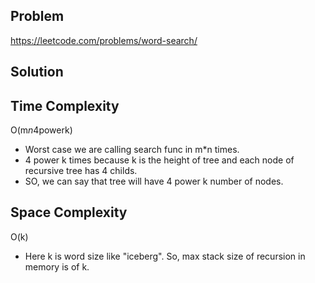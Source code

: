 ## Problem

https://leetcode.com/problems/word-search/

## Solution

## Time Complexity

O(m*n*4powerk)

- Worst case we are calling search func in m\*n times.
- 4 power k times because k is the height of tree and each node of recursive tree has 4 childs.
- SO, we can say that tree will have 4 power k number of nodes.

## Space Complexity

O(k)

- Here k is word size like "iceberg". So, max stack size of recursion in memory is of k.
